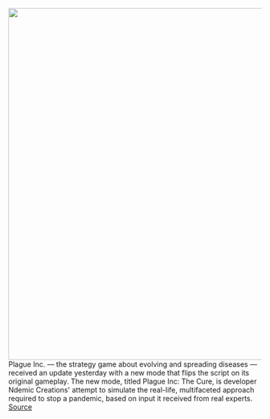 <img src='https://cdn.vox-cdn.com/thumbor/BNWIswsfOkSPYh2ZTs4r3y_ft78=/0x0:1334x750/1200x800/filters:focal(561x269:773x481)/cdn.vox-cdn.com/uploads/chorus_image/image/67779886/plague_inc_the_cure_3.0.png' width='700px' /><br/>
Plague Inc. — the strategy game about evolving and spreading diseases — received an update yesterday with a new mode that flips the script on its original gameplay. The new mode, titled Plague Inc: The Cure, is developer Ndemic Creations' attempt to simulate the real-life, multifaceted approach required to stop a pandemic, based on input it received from real experts.
<a href='https://www.theverge.com/2020/11/12/21562482/plague-inc-the-cure-game-pandemic-covid-19-cepi-who-ios-android'> Source <a/>
